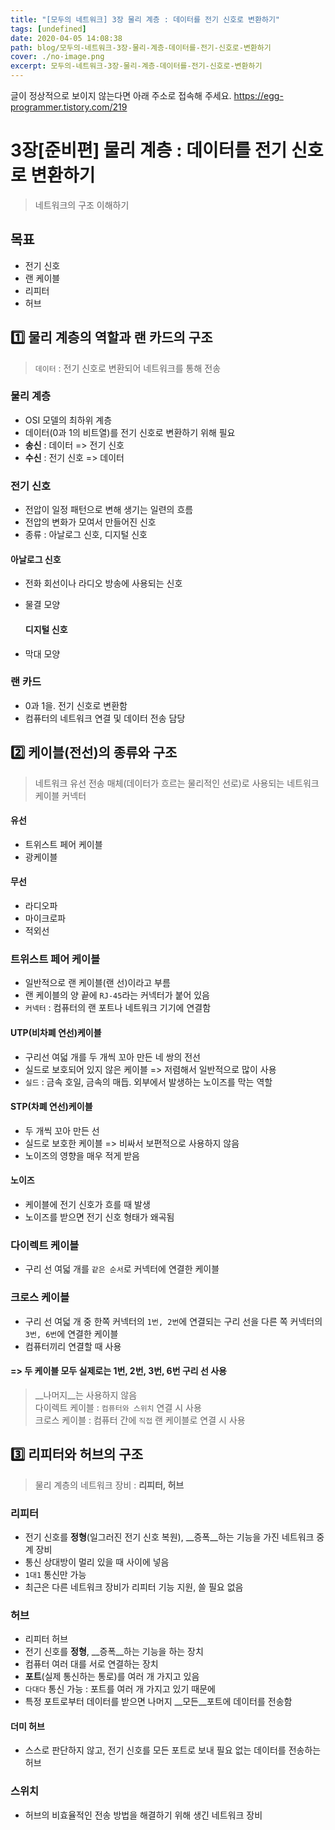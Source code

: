 ```yaml
---
title: "[모두의 네트워크] 3장 물리 계층 : 데이터를 전기 신호로 변환하기"
tags: [undefined]
date: 2020-04-05 14:08:38
path: blog/모두의-네트워크-3장-물리-계층-데이터를-전기-신호로-변환하기
cover: ./no-image.png
excerpt: 모두의-네트워크-3장-물리-계층-데이터를-전기-신호로-변환하기
---
```

글이 정상적으로 보이지 않는다면 아래 주소로 접속해 주세요.
https://egg-programmer.tistory.com/219
# 3장\[준비편\] 물리 계층 : 데이터를 전기 신호로 변환하기

>  
> 네트워크의 구조 이해하기
> 

## 목표

*   전기 신호
*   랜 케이블
*   리피터
*   허브

## :one: 물리 계층의 역할과 랜 카드의 구조

>  
> `` 데이터 `` : 전기 신호로 변환되어 네트워크를 통해 전송
> 

### 물리 계층

*   OSI 모델의 최하위 계층
*   데이터(0과 1의 비트열)를 전기 신호로 변환하기 위해 필요
*   __송신__ : 데이터 =&gt; 전기 신호
*   __수신__ : 전기 신호 =&gt; 데이터

### 전기 신호

*   전압이 일정 패턴으로 변해 생기는 일련의 흐름
*   전압의 변화가 모여서 만들어진 신호
*   종류 : 아날로그 신호, 디지털 신호

#### 아날로그 신호

*   전화 회선이나 라디오 방송에 사용되는 신호
*   물결 모양
    
    #### 디지털 신호
    
    
*   막대 모양

### 랜 카드

*   0과 1을. 전기 신호로 변환함
*   컴퓨터의 네트워크 연결 및 데이터 전송 담당

## :two: 케이블(전선)의 종류와 구조

>  
> 네트워크 유선 전송 매체(데이터가 흐르는 물리적인 선로)로 사용되는 네트워크 케이블 커넥터
> 

#### 유선

*   트위스트 페어 케이블
*   광케이블

#### 무선

*   라디오파
*   마이크로파
*   적외선

### 트위스트 페어 케이블

*   일반적으로 랜 케이블(랜 선)이라고 부름
*   랜 케이블의 양 끝에 `` RJ-45 ``라는 커넥터가 붙어 있음
*   `` 커넥터 `` : 컴퓨터의 랜 포트나 네트워크 기기에 연결함

#### UTP(비차폐 연선)케이블

*   구리선 여덟 개를 두 개씩 꼬아 만든 네 쌍의 전선
*   실드로 보호되어 있지 않은 케이블 =&gt; 저렴해서 일반적으로 많이 사용
*   `` 실드 `` : 금속 호일, 금속의 매듭. 외부에서 발생하는 노이즈를 막는 역할

#### STP(차폐 연선)케이블

*   두 개씩 꼬아 만든 선
*   실드로 보호한 케이블 =&gt; 비싸서 보편적으로 사용하지 않음
*   노이즈의 영향을 매우 적게 받음

#### 노이즈

*   케이블에 전기 신호가 흐를 때 발생
*   노이즈를 받으면 전기 신호 형태가 왜곡됨

### 다이렉트 케이블

*   구리 선 여덟 개를 `` 같은 순서 ``로 커넥터에 연결한 케이블

### 크로스 케이블

*   구리 선 여덟 개 중 한쪽 커넥터의 `` 1번, 2번 ``에 연결되는 구리 선을 다른 쪽 커넥터의 `` 3번, 6번 ``에 연결한 케이블
*   컴퓨터끼리 연결할 때 사용

#### =&gt; 두 케이블 모두 실제로는 __1번, 2번, 3번, 6번__ 구리 선 사용

>  
> __나머지__는 사용하지 않음  
> 다이렉트 케이블 : `` 컴퓨터와 스위치 `` 연결 시 사용  
> 크로스 케이블 : 컴퓨터 간에 `` 직접 `` 랜 케이블로 연결 시 사용 
> 

## :three: 리피터와 허브의 구조

>  
> 물리 계층의 네트워크 장비 : __리피터, 허브__
> 

### 리피터

*   전기 신호를 __정형__(일그러진 전기 신호 복원), __증폭__하는 기능을 가진 네트워크 중계 장비
*   통신 상대방이 멀리 있을 때 사이에 넣음
*   `` 1대1 `` 통신만 가능
*   최근은 다른 네트워크 장비가 리피터 기능 지원, 쓸 필요 없음

### 허브

*   리피터 허브
*   전기 신호를 __정형__, __증폭__하는 기능을 하는 장치
*   컴퓨터 여러 대를 서로 연결하는 장치
*   __포트__(실제 통신하는 통로)를 여러 개 가지고 있음
*   `` 다대다 `` 통신 가능 : 포트를 여러 개 가지고 있기 때문에
*   특정 포트로부터 데이터를 받으면 나머지 __모든__포트에 데이터를 전송함

#### 더미 허브

*   스스로 판단하지 않고, 전기 신호를 모든 포트로 보내 필요 없는 데이터를 전송하는 허브

### 스위치

*   허브의 비효율적인 전송 방법을 해결하기 위해 생긴 네트워크 장비